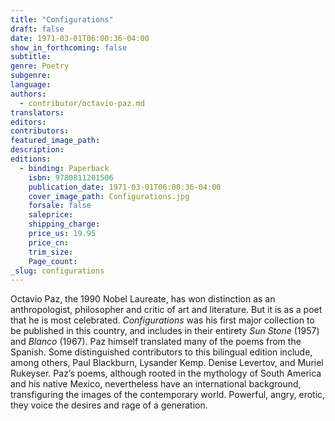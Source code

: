 ```yaml
---
title: "Configurations"
draft: false
date: 1971-03-01T06:00:36-04:00
show_in_forthcoming: false
subtitle:
genre: Poetry
subgenre:
language:
authors:
  - contributor/octavio-paz.md
translators:
editors:
contributors:
featured_image_path:
description:
editions:
  - binding: Paperback
    isbn: 9780811201506
    publication_date: 1971-03-01T06:00:36-04:00
    cover_image_path: Configurations.jpg
    forsale: false
    saleprice:
    shipping_charge:
    price_us: 19.95
    price_cn:
    trim_size:
    Page_count:
_slug: configurations
---
```


Octavio Paz, the 1990 Nobel Laureate, has won distinction as an anthropologist, philosopher and critic of art and literature. But it is as a poet that he is most celebrated. _Configurations_ was his first major collection to be published in this country, and includes in their entirety _Sun Stone_ (1957) and _Blanco_ (1967). Paz himself translated many of the poems from the Spanish. Some distinguished contributors to this bilingual edition include, among others, Paul Blackburn, Lysander Kemp. Denise Levertov, and Muriel Rukeyser. Paz’s poems, although rooted in the mythology of South America and his native Mexico, nevertheless have an international background, transfiguring the images of the contemporary world. Powerful, angry, erotic, they voice the desires and rage of a generation.

